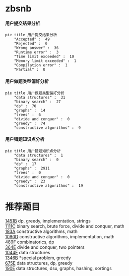 # zbsnb

<!-- tabs:start -->



#### **用户提交结果分析**

```mermaid
pie title 用户提交结果分析
    "Accepted" :  49
    "Rejected" :  0
    "Wrong answer" :  36
    "Runtime error" :  3
    "Time limit exceeded" :  10
    "Memory limit exceeded" :  1
    "Compilation error" :  1
    "Partial" :  0
```

#### **用户做题类型偏好分析**

```mermaid
pie title 用户做题类型偏好分析
    "data structures" :  31
    "binary search" :  27
    "dp" :  70
    "graphs" :  14
    "trees" :  6
    "divide and conquer" :  0
    "greedy" :  74
    "constructive algorithms" :  9
```
#### **用户错题知识点分析**

```mermaid
pie title 用户错题知识点分析
    "data structures" :  1
    "binary search" :  0
    "dp" :  17
    "graphs" :  2911
    "trees" :  0
    "divide and conquer" :  0
    "greedy" :  23
    "constructive algorithms" :  19
```



<!-- tabs:end -->
# 推荐题目
[1451B](https://codeforces.com/contest/1451/problem/B)		dp,
                        greedy,
                        implementation,
                        strings		  
[1111C](https://codeforces.com/contest/1111/problem/C)		binary search,
                        brute force,
                        divide and conquer,
                        math		  
[183A](https://codeforces.com/contest/183/problem/A)		constructive algorithms,
                        math		  
[1080D](https://codeforces.com/contest/1080/problem/D)		constructive algorithms,
                        implementation,
                        math		  
[489F](https://codeforces.com/contest/489/problem/F)		combinatorics,
                        dp		  
[364E](https://codeforces.com/contest/364/problem/E)		divide and conquer,
                        two pointers		  
[1044F](https://codeforces.com/contest/1044/problem/F)		data structures		  
[1346B](https://codeforces.com/contest/1346/problem/B)		*special problem,
                        greedy		  
[675E](https://codeforces.com/contest/675/problem/E)		data structures,
                        dp,
                        greedy		  
[190E](https://codeforces.com/contest/190/problem/E)		data structures,
                        dsu,
                        graphs,
                        hashing,
                        sortings		  

